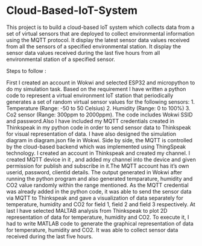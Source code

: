 # Cloud-Based-IoT-System

This project is to build a cloud-based IoT system which collects data from a set of virtual sensors that are
deployed to collect environmental information using the MQTT protocol. It display the latest sensor data values received from all the sensors of a specified environmental station. It display the sensor data values received during the last five hours from all environmental station
of a specified sensor. 

Steps to follow :

First I created an account in Wokwi and selected ESP32 and micropython to do my simulation task.
Based on the requirement I have written a python code to represent a virtual environment IoT station that periodically generates a set of random virtual sensor values for the following sensors: 1. Temperature (Range: -50 to 50 Celsius) 2. Humidity (Range: 0 to 100%) 3. Co2 sensor (Range: 300ppm to 2000ppm). The code includes Wokwi SSID and password.Also I have included my MQTT credentials created in Thinkspeak in my python code in order to send sensor data to Thinkspeak for visual representation of data.
I have also designed the simulation diagram in diagram.json file in Wokwi.
Side by side, the MQTT is controlled by the cloud-based backend which was implemented using ThingSpeak technology. I created an account in Thinkspeak and created my channel. I created MQTT device in it , and added my channel into the device and given permission for publish and subscribe in it.The MQTT account has it’s own userid, password, clientid details.
The output generated in Wokwi after running the python program and also generated temparature, humidity and CO2 value randomly within the range mentioned. 
As the MQTT credential was already added in the python code, it was able to send the sensor data via MQTT to Thinkspeak and gave a visualization of data separately for temperature, humidity and CO2 for field 1, field 2 and field 3 respectively.
At last I have selected MALTAB analysis from Thinkspeak to plot 2D representation of data for temperature, humidity and CO2. To execute it, I had to write MATLAB code to generate the graphical representation of data for temperature, humidity and CO2. It was able to collect sensor data received during the last five hours.
